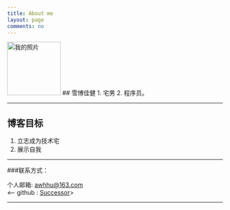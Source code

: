```yaml
---
title: About me
layout: page
comments: no
---
```

<img src="http://c.hiphotos.bdimg.com/album/s%3D550%3Bq%3D90%3Bc%3Dxiangce%2C100%2C100/sign=94eb27adaf6eddc422e7b4fe09e0c7c0/1ad5ad6eddc451da1bd405a3b4fd5266d0163253.jpg?referer=71db8b3d41a98226e1d61e177e32&x=.jpg" alt="我的照片" title="头像" width=125/>
## 雪博佳健
1. 宅男
2. 程序员。       	

---
## 博客目标
1. 立志成为技术宅
2. 展示自我

----

###联系方式：        

个人邮箱: [awhhu@163.com](mailto:awhhu@163.com)     
<-- github : [Successor](https://github.com/Successor)>       


----


